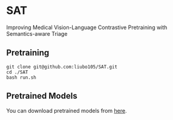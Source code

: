 # SAT
Improving Medical Vision-Language Contrastive Pretraining with Semantics-aware Triage

## Pretraining
```
git clone git@github.com:liubo105/SAT.git
cd ./SAT
bash run.sh
```

## Pretrained Models
You can download pretrained models from [here]().


